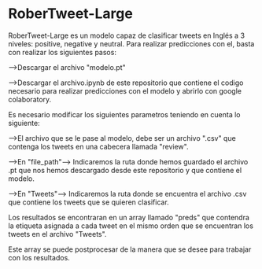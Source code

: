 # RoberTweet-Large

RoberTweet-Large es un modelo capaz de clasificar tweets en Inglés a 3 niveles: positive, negative y neutral. Para realizar predicciones con el, basta con realizar los siguientes pasos:


-->Descargar el archivo "modelo.pt"

-->Descargar el archivo.ipynb de este repositorio que contiene el codigo necesario para realizar predicciones con el modelo y abrirlo con google colaboratory.

Es necesario modificar los siguientes parametros teniendo en cuenta lo siguiente:

-->El archivo que se le pase al modelo, debe ser un archivo ".csv" que contenga los tweets en una cabecera llamada "review".

-->En "file_path"--> Indicaremos la ruta donde hemos guardado el archivo .pt que nos hemos descargado desde este repositorio y que contiene el modelo.

-->En "Tweets"--> Indicaremos la ruta donde se encuentra el archivo .csv que contiene los tweets que se quieren clasificar.

Los resultados se encontraran en un array llamado "preds" que contendra la etiqueta asignada a cada tweet en el mismo orden que se encuentran los tweets en el archivo "Tweets".

Este array se puede postprocesar de la manera que se desee para trabajar con los resultados.
